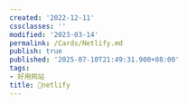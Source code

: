 ```yaml
---
created: '2022-12-11'
cssclasses: ''
modified: '2023-03-14'
permalink: /Cards/Netlify.md
publish: true
published: '2025-07-10T21:49:31.900+08:00'
tags:
- 好用网站
title: 🔗netlify
---
```


